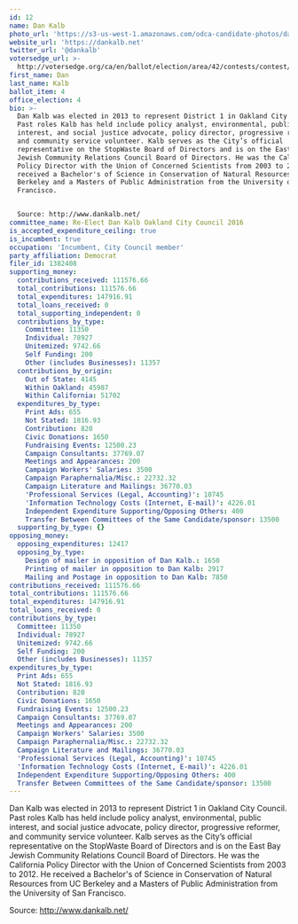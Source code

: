 ```yaml
---
id: 12
name: Dan Kalb
photo_url: 'https://s3-us-west-1.amazonaws.com/odca-candidate-photos/dan-kalb2.png'
website_url: 'https://dankalb.net'
twitter_url: '@dankalb'
votersedge_url: >-
  http://votersedge.org/ca/en/ballot/election/area/42/contests/contest/13235/candidate/130756?&county=Alameda%20County&election_authority_id=1
first_name: Dan
last_name: Kalb
ballot_item: 4
office_election: 4
bio: >-
  Dan Kalb was elected in 2013 to represent District 1 in Oakland City Council.
  Past roles Kalb has held include policy analyst, environmental, public
  interest, and social justice advocate, policy director, progressive reformer,
  and community service volunteer. Kalb serves as the City’s official
  representative on the StopWaste Board of Directors and is on the East Bay
  Jewish Community Relations Council Board of Directors. He was the California
  Policy Director with the Union of Concerned Scientists from 2003 to 2012. He
  received a Bachelor's of Science in Conservation of Natural Resources from UC
  Berkeley and a Masters of Public Administration from the University of San
  Francisco. 


  Source: http://www.dankalb.net/
committee_name: Re-Elect Dan Kalb Oakland City Council 2016
is_accepted_expenditure_ceiling: true
is_incumbent: true
occupation: 'Incumbent, City Council member'
party_affiliation: Democrat
filer_id: 1382408
supporting_money:
  contributions_received: 111576.66
  total_contributions: 111576.66
  total_expenditures: 147916.91
  total_loans_received: 0
  total_supporting_independent: 0
  contributions_by_type:
    Committee: 11350
    Individual: 78927
    Unitemized: 9742.66
    Self Funding: 200
    Other (includes Businesses): 11357
  contributions_by_origin:
    Out of State: 4145
    Within Oakland: 45987
    Within California: 51702
  expenditures_by_type:
    Print Ads: 655
    Not Stated: 1816.93
    Contribution: 820
    Civic Donations: 1650
    Fundraising Events: 12500.23
    Campaign Consultants: 37769.07
    Meetings and Appearances: 200
    Campaign Workers' Salaries: 3500
    Campaign Paraphernalia/Misc.: 22732.32
    Campaign Literature and Mailings: 36770.03
    'Professional Services (Legal, Accounting)': 10745
    'Information Technology Costs (Internet, E-mail)': 4226.01
    Independent Expenditure Supporting/Opposing Others: 400
    Transfer Between Committees of the Same Candidate/sponsor: 13500
  supporting_by_type: {}
opposing_money:
  opposing_expenditures: 12417
  opposing_by_type:
    Design of mailer in opposition of Dan Kalb.: 1650
    Printing of mailer in opposition to Dan Kalb: 2917
    Mailing and Postage in opposition to Dan Kalb: 7850
contributions_received: 111576.66
total_contributions: 111576.66
total_expenditures: 147916.91
total_loans_received: 0
contributions_by_type:
  Committee: 11350
  Individual: 78927
  Unitemized: 9742.66
  Self Funding: 200
  Other (includes Businesses): 11357
expenditures_by_type:
  Print Ads: 655
  Not Stated: 1816.93
  Contribution: 820
  Civic Donations: 1650
  Fundraising Events: 12500.23
  Campaign Consultants: 37769.07
  Meetings and Appearances: 200
  Campaign Workers' Salaries: 3500
  Campaign Paraphernalia/Misc.: 22732.32
  Campaign Literature and Mailings: 36770.03
  'Professional Services (Legal, Accounting)': 10745
  'Information Technology Costs (Internet, E-mail)': 4226.01
  Independent Expenditure Supporting/Opposing Others: 400
  Transfer Between Committees of the Same Candidate/sponsor: 13500
---
```

Dan Kalb was elected in 2013 to represent District 1 in Oakland City Council. Past roles Kalb has held include policy analyst, environmental, public interest, and social justice advocate, policy director, progressive reformer, and community service volunteer. Kalb serves as the City’s official representative on the StopWaste Board of Directors and is on the East Bay Jewish Community Relations Council Board of Directors. He was the California Policy Director with the Union of Concerned Scientists from 2003 to 2012. He received a Bachelor's of Science in Conservation of Natural Resources from UC Berkeley and a Masters of Public Administration from the University of San Francisco. 

Source: http://www.dankalb.net/